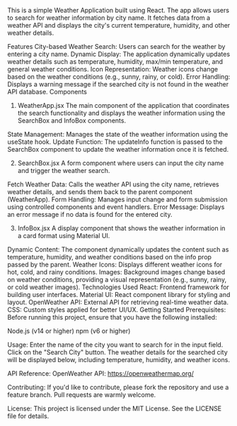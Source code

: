 
This is a simple Weather Application built using React. The app allows users to search for weather information by city name. It fetches data from a weather API and displays the city's current temperature, humidity, and other weather details.

Features
City-based Weather Search: Users can search for the weather by entering a city name.
Dynamic Display: The application dynamically updates weather details such as temperature, humidity, max/min temperature, and general weather conditions.
Icon Representation: Weather icons change based on the weather conditions (e.g., sunny, rainy, or cold).
Error Handling: Displays a warning message if the searched city is not found in the weather API database.
Components

1. WeatherApp.jsx
The main component of the application that coordinates the search functionality and displays the weather information using the SearchBox and InfoBox components.

State Management: Manages the state of the weather information using the useState hook.
Update Function: The updateInfo function is passed to the SearchBox component to update the weather information once it is fetched.

2. SearchBox.jsx
A form component where users can input the city name and trigger the weather search.

Fetch Weather Data: Calls the weather API using the city name, retrieves weather details, and sends them back to the parent component (WeatherApp).
Form Handling: Manages input change and form submission using controlled components and event handlers.
Error Message: Displays an error message if no data is found for the entered city.

3. InfoBox.jsx
A display component that shows the weather information in a card format using Material UI.

Dynamic Content: The component dynamically updates the content such as temperature, humidity, and weather conditions based on the info prop passed by the parent.
Weather Icons: Displays different weather icons for hot, cold, and rainy conditions.
Images: Background images change based on weather conditions, providing a visual representation (e.g., sunny, rainy, or cold weather images).
Technologies Used
React: Frontend framework for building user interfaces.
Material UI: React component library for styling and layout.
OpenWeather API: External API for retrieving real-time weather data.
CSS: Custom styles applied for better UI/UX.
Getting Started
Prerequisites:
Before running this project, ensure that you have the following installed:

Node.js (v14 or higher)
npm (v6 or higher)

Usage:
Enter the name of the city you want to search for in the input field.
Click on the "Search City" button.
The weather details for the searched city will be displayed below, including temperature, humidity, and weather icons.

API Reference:
OpenWeather API: https://openweathermap.org/

Contributing:
If you'd like to contribute, please fork the repository and use a feature branch. Pull requests are warmly welcome.

License:
This project is licensed under the MIT License. See the LICENSE file for details.
